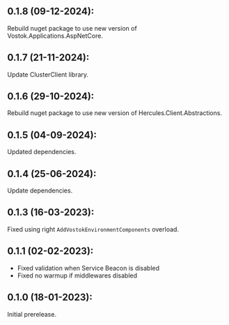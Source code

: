 ## 0.1.8 (09-12-2024):

Rebuild nuget package to use new version of Vostok.Applications.AspNetCore.

## 0.1.7 (21-11-2024):

Update ClusterClient library.

## 0.1.6 (29-10-2024):

Rebuild nuget package to use new version of Hercules.Client.Abstractions.

## 0.1.5 (04-09-2024):

Updated dependencies.

## 0.1.4 (25-06-2024):

Update dependencies.

## 0.1.3 (16-03-2023):

Fixed using right `AddVostokEnvironmentComponents` overload.

## 0.1.1 (02-02-2023):

- Fixed validation when Service Beacon is disabled
- Fixed no warmup if middlewares disabled

## 0.1.0 (18-01-2023):

Initial prerelease.